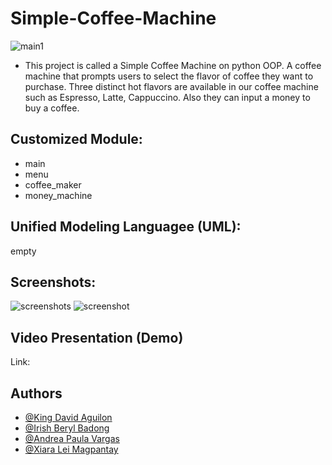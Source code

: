 # Simple-Coffee-Machine
![main1](https://user-images.githubusercontent.com/113868129/206889277-777ef232-5606-424e-bb5d-bd1fa6a5b28a.png)
- This project is called a Simple Coffee Machine on python OOP. A coffee machine that prompts users to select the flavor of coffee they want to purchase. Three distinct hot flavors are available in our coffee machine such as Espresso, Latte, Cappuccino. Also they can input a money to buy a coffee.

## Customized Module:

- main
- menu
- coffee_maker
- money_machine

## Unified Modeling Languagee (UML):
empty

## Screenshots:
![screenshots](https://user-images.githubusercontent.com/113868129/206889443-196e5771-3d73-423f-bd92-8e517c914882.png)
![screenshot](https://user-images.githubusercontent.com/113868129/206889603-b6f5494b-c577-4fe7-bf4b-251bc440ff00.png)

## Video Presentation (Demo)
Link:

## Authors

- [@King David Aguilon](https://github.com/KingDavid-06)
- [@Irish Beryl Badong](https://github.com/IrishBeryl)
- [@Andrea Paula Vargas](https://github.com/VargasAndreaPaula)
- [@Xiara Lei Magpantay](https://github.com/XiaraLei)
